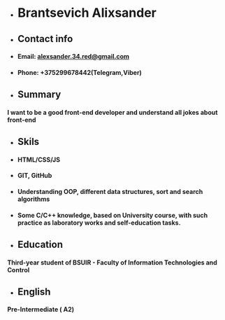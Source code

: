 * # Brantsevich Alixsander
*  ## Contact info
  *  #### Email: alexsander.34.red@gmail.com
  *  #### Phone: +375299678442(Telegram,Viber)
* ## Summary
#### I want to be a good front-end developer and understand all jokes about front-end
* ## Skils
 *   #### HTML/CSS/JS
 * #### GIT, GitHub
 * #### Understanding OOP, different data structures, sort and search algorithms
 * #### Some C/C++ knowledge, based on University course, with such practice as laboratory works and self-education tasks.
* ## Education
#### Third-year student of BSUIR - Faculty of Information Technologies and Control
* ## English
#### Pre-Intermediate ( A2)
